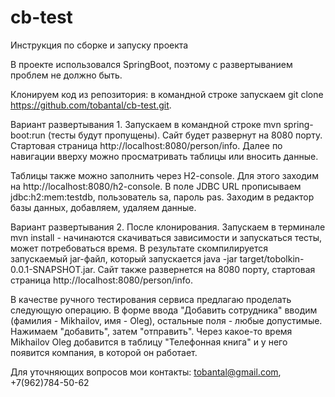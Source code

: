 # cb-test

Инструкция по сборке и запуску проекта

В проекте использовался SpringBoot, поэтому с развертыванием проблем не должно быть. 

Клонируем код из репозитория: в командной строке запускаем git clone https://github.com/tobantal/cb-test.git.

Вариант развертывания 1.
Запускаем в командной строке mvn spring-boot:run (тесты будут пропущены). 
Сайт будет развернут на 8080 порту. 
Стартовая страница http://localhost:8080/person/info.
Далее по навигации вверху можно просматривать таблицы или вносить данные.

Таблицы также можно заполнить через H2-console. Для этого заходим на http://localhost:8080/h2-console.
В поле JDBC URL прописываем jdbc:h2:mem:testdb, пользователь sa, пароль pas.
Заходим в редактор базы данных, добавляем, удаляем данные.

Вариант развертывания 2.
После клонирования. Запускаем в терминале mvn install - начинаются скачиваться зависимости и запускаться тесты, может потребоваться время. 
В результате скомпилируется запускаемый jar-файл, который запускается java -jar target/tobolkin-0.0.1-SNAPSHOT.jar.
Сайт также развернется на 8080 порту, стартовая страница http://localhost:8080/person/info.

В качестве ручного тестирования сервиса предлагаю проделать следующую операцию.
В форме ввода "Добавить сотрудника" вводим (фамилия - Mikhailov, имя - Oleg), остальные поля - любые допустимые.
Нажимаем "добавить", затем "отправить".
Через какое-то время Mikhailov Oleg добавится в таблицу "Телефонная книга" и у него появится компания, в которой он работает.

Для уточняющих вопросов мои контакты: tobantal@gmail.com, +7(962)784-50-62 

